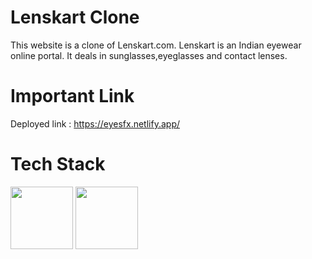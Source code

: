 # Lenskart Clone 
This website is a clone of Lenskart.com.
Lenskart is an Indian eyewear online portal. It deals in sunglasses,eyeglasses and contact lenses. 

# Important Link
Deployed link : https://eyesfx.netlify.app/

# Tech Stack

<img src="https://cdn.jsdelivr.net/npm/programming-languages-logos/src/javascript/javascript.png" height="100">

 <img src="https://cdn.jsdelivr.net/gh/devicons/devicon/icons/html5/html5-original.svg" height="100"/>
          
          
